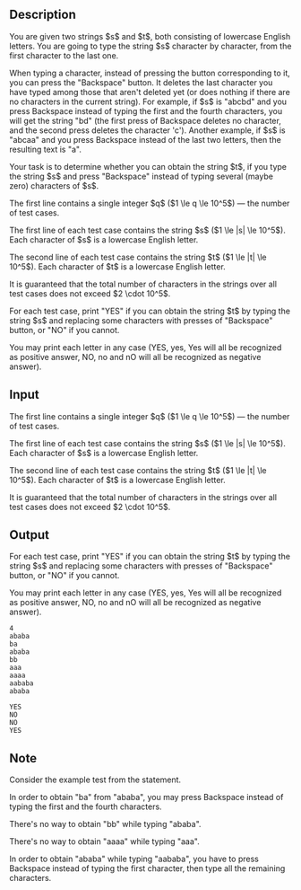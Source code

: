 ## Description

<div><p>You are given two strings $s$ and $t$, both consisting of lowercase English letters. You are going to type the string $s$ character by character, from the first character to the last one.</p><p>When typing a character, instead of pressing the button corresponding to it, you can press the "Backspace" button. It deletes the last character you have typed among those that aren't deleted yet (or does nothing if there are no characters in the current string). For example, if $s$ is "<span class="tex-font-style-tt">abcbd</span>" and you press Backspace instead of typing the first and the fourth characters, you will get the string "<span class="tex-font-style-tt">bd</span>" (the first press of Backspace deletes no character, and the second press deletes the character '<span class="tex-font-style-tt">c</span>'). Another example, if $s$ is "<span class="tex-font-style-tt">abcaa</span>" and you press Backspace instead of the last two letters, then the resulting text is "<span class="tex-font-style-tt">a</span>".</p><p>Your task is to determine whether you can obtain the string $t$, if you type the string $s$ and press "Backspace" instead of typing several (maybe zero) characters of $s$.</p></div><div class="input-specification"><p>The first line contains a single integer $q$ ($1 \le q \le 10^5$) — the number of test cases.</p><p>The first line of each test case contains the string $s$ ($1 \le |s| \le 10^5$). Each character of $s$ is a lowercase English letter.</p><p>The second line of each test case contains the string $t$ ($1 \le |t| \le 10^5$). Each character of $t$ is a lowercase English letter.</p><p>It is guaranteed that the total number of characters in the strings over all test cases does not exceed $2 \cdot 10^5$.</p></div><div class="output-specification"><p>For each test case, print "<span class="tex-font-style-tt">YES</span>" if you can obtain the string $t$ by typing the string $s$ and replacing some characters with presses of "Backspace" button, or "<span class="tex-font-style-tt">NO</span>" if you cannot.</p><p>You may print each letter in any case (<span class="tex-font-style-tt">YES</span>, <span class="tex-font-style-tt">yes</span>, <span class="tex-font-style-tt">Yes</span> will all be recognized as positive answer, <span class="tex-font-style-tt">NO</span>, <span class="tex-font-style-tt">no</span> and <span class="tex-font-style-tt">nO</span> will all be recognized as negative answer).</p></div>

## Input

<p>The first line contains a single integer $q$ ($1 \le q \le 10^5$) — the number of test cases.</p><p>The first line of each test case contains the string $s$ ($1 \le |s| \le 10^5$). Each character of $s$ is a lowercase English letter.</p><p>The second line of each test case contains the string $t$ ($1 \le |t| \le 10^5$). Each character of $t$ is a lowercase English letter.</p><p>It is guaranteed that the total number of characters in the strings over all test cases does not exceed $2 \cdot 10^5$.</p>

## Output

<p>For each test case, print "<span class="tex-font-style-tt">YES</span>" if you can obtain the string $t$ by typing the string $s$ and replacing some characters with presses of "Backspace" button, or "<span class="tex-font-style-tt">NO</span>" if you cannot.</p><p>You may print each letter in any case (<span class="tex-font-style-tt">YES</span>, <span class="tex-font-style-tt">yes</span>, <span class="tex-font-style-tt">Yes</span> will all be recognized as positive answer, <span class="tex-font-style-tt">NO</span>, <span class="tex-font-style-tt">no</span> and <span class="tex-font-style-tt">nO</span> will all be recognized as negative answer).</p>





```input1
4
ababa
ba
ababa
bb
aaa
aaaa
aababa
ababa
```




```output1
YES
NO
NO
YES
```



## Note

<p>Consider the example test from the statement.</p><p>In order to obtain "<span class="tex-font-style-tt">ba</span>" from "<span class="tex-font-style-tt">ababa</span>", you may press Backspace instead of typing the first and the fourth characters.</p><p>There's no way to obtain "<span class="tex-font-style-tt">bb</span>" while typing "<span class="tex-font-style-tt">ababa</span>".</p><p>There's no way to obtain "<span class="tex-font-style-tt">aaaa</span>" while typing "<span class="tex-font-style-tt">aaa</span>".</p><p>In order to obtain "<span class="tex-font-style-tt">ababa</span>" while typing "<span class="tex-font-style-tt">aababa</span>", you have to press Backspace instead of typing the first character, then type all the remaining characters.</p>
